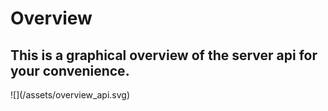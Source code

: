 # Overview

## This is a graphical overview of the server api for your convenience.

<object data="/assets/overview_api.svg" type="image/svg+xml">
![](/assets/overview_api.svg)
</object>